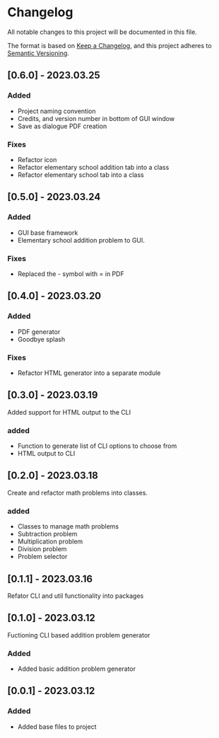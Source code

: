 # Changelog
All notable changes to this project will be documented in this file.

The format is based on [Keep a Changelog](https://keepachangelog.com/en/1.0.0/),
and this project adheres to [Semantic Versioning](https://semver.org/spec/v2.0.0.html).

## [0.6.0] - 2023.03.25
### Added
- Project naming convention
- Credits, and version number in bottom of GUI window
- Save as dialogue PDF creation

### Fixes
- Refactor icon
- Refactor elementary school addition tab into a class
- Refactor elementary school tab into a class

## [0.5.0] - 2023.03.24
### Added
- GUI base framework
- Elementary school addition problem to GUI.

### Fixes
- Replaced the - symbol with = in PDF

## [0.4.0] - 2023.03.20
### Added
- PDF generator
- Goodbye splash

### Fixes
- Refactor HTML generator into a separate module

## [0.3.0] - 2023.03.19
Added support for HTML output to the CLI
### added
- Function to generate list of CLI options to choose from
- HTML output to CLI

## [0.2.0] - 2023.03.18
Create and refactor math problems into classes.
### added
- Classes to manage math problems
- Subtraction problem
- Multiplication problem
- Division problem
- Problem selector

## [0.1.1] - 2023.03.16
Refator CLI and util functionality into packages

## [0.1.0] - 2023.03.12
Fuctioning CLI based addition problem generator
### Added
- Added basic addition problem generator

## [0.0.1] - 2023.03.12
### Added
- Added base files to project
